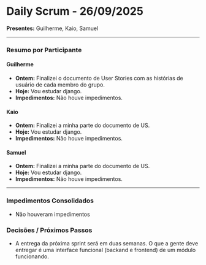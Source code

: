 # Daily Scrum - 26/09/2025

**Presentes:** Guilherme, Kaio, Samuel

---

### Resumo por Participante

#### Guilherme
* **Ontem:** Finalizei o documento de User Stories com as histórias de usuário de cada membro do grupo.
* **Hoje:** Vou estudar django.
* **Impedimentos:** Não houve impedimentos.

#### Kaio
* **Ontem:** Finalizei a minha parte do documento de US.
* **Hoje:** Vou estudar django.
* **Impedimentos:** Não houve impedimentos.

#### Samuel
* **Ontem:** Finalizei a minha parte do documento de US.
* **Hoje:** Vou estudar django.
* **Impedimentos:** Não houve impedimentos.

---

### Impedimentos Consolidados
* Não houveram impedimentos

### Decisões / Próximos Passos
* A entrega da próxima sprint será em duas semanas. O que a gente deve entregar é uma interface funcional (backand e frontend) de um módulo funcionando.